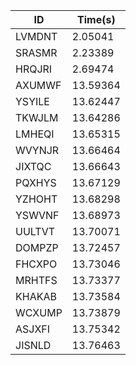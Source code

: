 |ID|Time(s)|
|-|-|
|LVMDNT|2.05041|
|SRASMR|2.23389|
|HRQJRI|2.69474|
|AXUMWF|13.59364|
|YSYILE|13.62447|
|TKWJLM|13.64286|
|LMHEQI|13.65315|
|WVYNJR|13.66464|
|JIXTQC|13.66643|
|PQXHYS|13.67129|
|YZHOHT|13.68298|
|YSWVNF|13.68973|
|UULTVT|13.70071|
|DOMPZP|13.72457|
|FHCXPO|13.73046|
|MRHTFS|13.73377|
|KHAKAB|13.73584|
|WCXUMP|13.73879|
|ASJXFI|13.75342|
|JISNLD|13.76463|
